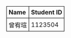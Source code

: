 <!DOCTYPE html> <html lang="en"> <head> <meta charset="UTF-8"> <meta name="viewport" content="width=device-width, initial-scale=1.0"> <style> table { border-collapse: collapse; width: 50%; } th, td { border: 1px solid black; padding: 5px; text-align: left; } </style> <title>Student Info</title> </head> <body> <table> <tr> <th>Name</th> <th>Student ID</th> </tr> <tr> <td>曾宥瑄</td> <td>1123504</td> </tr> </table> </body> </html>
